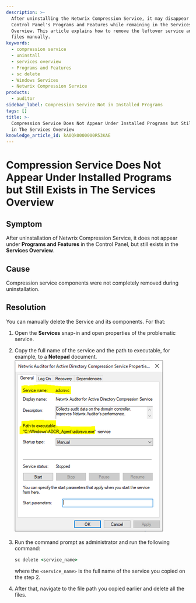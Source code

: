 ```yaml
---
description: >-
  After uninstalling the Netwrix Compression Service, it may disappear from the
  Control Panel's Programs and Features while remaining in the Services
  Overview. This article explains how to remove the leftover service and its
  files manually.
keywords:
  - compression service
  - uninstall
  - services overview
  - Programs and Features
  - sc delete
  - Windows Services
  - Netwrix Compression Service
products:
  - auditor
sidebar_label: Compression Service Not in Installed Programs
tags: []
title: >-
  Compression Service Does Not Appear Under Installed Programs but Still Exists
  in The Services Overview
knowledge_article_id: kA0Qk0000000R53KAE
---
```


# Compression Service Does Not Appear Under Installed Programs but Still Exists in The Services Overview

## Symptom

After uninstallation of Netwrix Compression Service, it does not appear under **Programs and Features** in the Control Panel, but still exists in the **Services Overview**.

## Cause

Compression service components were not completely removed during uninstallation.

## Resolution

You can manually delete the Service and its components. For that:

1. Open the **Services** snap-in and open properties of the problematic service.
2. Copy the full name of the service and the path to executable, for example, to a **Notepad** document.  
   ![User-added image](images/ka0Qk0000001hxN_0EMQk000002u2KX.png)
3. Run the command prompt as administrator and run the following command:

   ```bat
   sc delete <service_name>
   ```

   where the `<service_name>` is the full name of the service you copied on the step 2.
4. After that, navigate to the file path you copied earlier and delete all the files.
